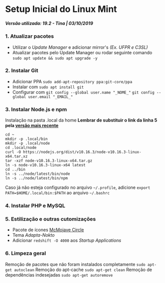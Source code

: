 # Setup Inicial do Linux Mint

##### Versão utilizada: 19.2 - Tina | 03/10/2019

### 1. Atualizar pacotes
- Utilizar o *Update Manager* e adicionar mirror's *(Ex. UFPR e C3SL)*
- Atualizar pacotes pelo Update Manager ou rodar seguinte comando
    `sudo apt update && sudo apt upgrade -y`

### 2. Instalar Git
- Adicionar PPA `sudo add-apt-repository ppa:git-core/ppa`
- Instalar com `sudo apt install git`
- Configurar com
`git config --global user.name "_NOME_"`
`git config --global user.email "_EMAIL_"`

### 3. Instalar Node.js e npm
Instalação na pasta .local da home
**Lembrar de substituir o link da linha 5 pela [versão mais recente](https://nodejs.org/en/download/)**
```
cd ~
mkdir -p .local/bin
mkdir -p .local/node
cd .local/node
curl -O https://nodejs.org/dist/v10.16.3/node-v10.16.3-linux-x64.tar.xz
tar -xzf node-v10.16.3-linux-x64.tar.gz
ln -s node-v10.16.3-linux-x64 latest
cd ../bin
ln -s ../node/latest/bin/node
ln -s ../node/latest/bin/npm
```
Caso já não esteja configurado no arquivo `~/.profile`, adicione
`export PATH=$HOME/.local/bin:$PATH` ao arquivo `~/.bashrc`

### 4. Instalar PHP e MySQL

### 5. Estilização e outras cutomizações
- Pacote de ícones [McMojave Circle](https://www.cinnamon-look.org/p/1305429/)
- Tema *Adapta-Nokto*
- Adicionar `redshift -O 4000` aos *Startup Applications*

### 6. Limpeza geral
Remoção de pacotes que não foram instalados completamente
`sudo apt-get autoclean`
Remoção do apt-cache
`sudo apt-get clean`
Remoção de dependências indesejadas
`sudo apt-get autoremove`
